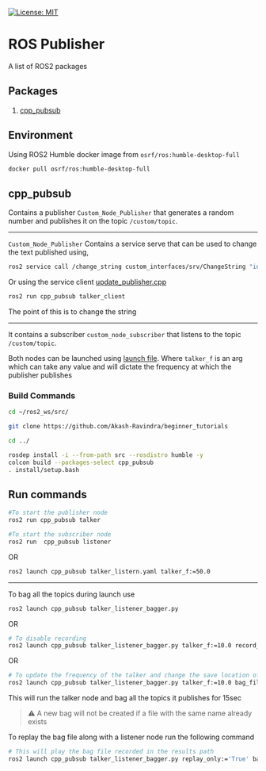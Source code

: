 [![License: MIT](https://img.shields.io/badge/License-MIT-informational.svg)](https://opensource.org/licenses/MIT)
# ROS Publisher
A list of ROS2 packages
## Packages
 1. [cpp_pubsub](#cpp_pubsub)

## Environment
Using ROS2 Humble docker image from `osrf/ros:humble-desktop-full`

```bash
docker pull osrf/ros:humble-desktop-full
```

##  cpp_pubsub
Contains a publisher `Custom_Node_Publisher` that generates a random number and publishes it on the topic `/custom/topic`.

---
`Custom_Node_Publisher` Contains a service serve that can be used to change the text published using,

```bash
ros2 service call /change_string custom_interfaces/srv/ChangeString "input: 'Updated String'"
```
Or using the service client [update_publisher.cpp](./cpp_pubsub/src/update_publisher.cpp)
```bash
ros2 run cpp_pubsub talker_client 
```
The point of this is to change the string

---
It contains a subscriber `custom_node_subscriber` that listens to the topic `/custom/topic`.

Both nodes can be launched using [launch file](./cpp_pubsub/launch/talker_listern.yaml). 
Where  `talker_f` is an arg which can take any value and will dictate the frequency at which the publisher publishes

### Build Commands

```bash
cd ~/ros2_ws/src/

git clone https://github.com/Akash-Ravindra/beginner_tutorials

cd ../

rosdep install -i --from-path src --rosdistro humble -y
colcon build --packages-select cpp_pubsub
. install/setup.bash

```

## Run commands

```bash
#To start the publisher node
ros2 run cpp_pubsub talker

#To start the subscriber node
ros2 run  cpp_pubsub listener 
```

OR
```bash
ros2 launch cpp_pubsub talker_listern.yaml talker_f:=50.0
```
----
To bag all the topics during launch use
```bash
ros2 launch cpp_pubsub talker_listener_bagger.py 
```
OR
```bash
# To disable recording
ros2 launch cpp_pubsub talker_listener_bagger.py talker_f:=10.0 record_enabled:='False'
```
OR
```bash
# To update the frequency of the talker and change the save location of the bag file
ros2 launch cpp_pubsub talker_listener_bagger.py talker_f:=10.0 bag_file:='./src/cpp_pubsub/results/new_recording'
```

This will run the talker node and bag all the topics it publishes for 15sec
> :warning: A new bag will not be created if a file with the same name already exists

To replay the bag file along with a listener node run the following command
```bash
# This will play the bag file recorded in the results path 
ros2 launch cpp_pubsub talker_listener_bagger.py replay_only:='True' bag_file:='./src/cpp_pubsub/results/new_recording'
```